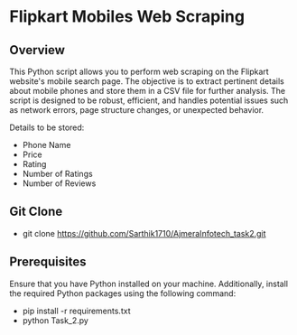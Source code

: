 # Flipkart Mobiles Web Scraping

## Overview
This Python script allows you to perform web scraping on the Flipkart website's mobile search page. The objective is to extract pertinent details about mobile phones and store them in a CSV file for further analysis. The script is designed to be robust, efficient, and handles potential issues such as network errors, page structure changes, or unexpected behavior.

Details to be stored:
- Phone Name
- Price
- Rating
- Number of Ratings
- Number of Reviews

## Git Clone
- git clone https://github.com/Sarthik1710/AjmeraInfotech_task2.git

## Prerequisites
Ensure that you have Python installed on your machine. Additionally, install the required Python packages using the following command:
- pip install -r requirements.txt
- python Task_2.py